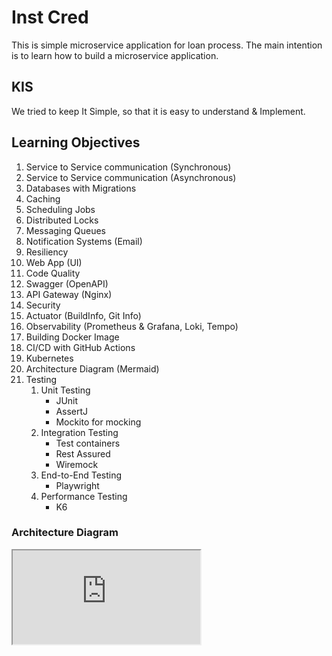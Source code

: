 # Inst Cred

This is simple microservice application for loan process. The main intention is to learn how to build a microservice application.  

## KIS
We tried to keep It Simple, so that it is easy to understand & Implement.


## Learning Objectives
1. Service to Service communication (Synchronous)
2. Service to Service communication (Asynchronous)
3. Databases with Migrations
4. Caching
5. Scheduling Jobs
6. Distributed Locks
7. Messaging Queues
8. Notification Systems (Email)
9. Resiliency
10. Web App (UI)
11. Code Quality
12. Swagger (OpenAPI)
13. API Gateway (Nginx)
14. Security
15. Actuator (BuildInfo, Git Info)
16. Observability (Prometheus & Grafana, Loki, Tempo)
17. Building Docker Image
18. CI/CD with GitHub Actions
19. Kubernetes
20. Architecture Diagram (Mermaid)
21. Testing
    1. Unit Testing
        - JUnit
        - AssertJ
        - Mockito for mocking
    2. Integration Testing
        - Test containers
        - Rest Assured
        - Wiremock
    3. End-to-End Testing
        - Playwright
    4. Performance Testing
        - K6



### Architecture Diagram
<iframe src="https://raw.githubusercontent.com/devravinder/insta-cred/refs/heads/master/docs/insta-credit-architecture.html"></iframe>
